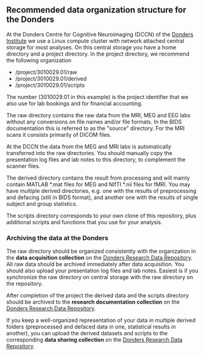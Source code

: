 ## Recommended data organization structure for the Donders

At the Donders Centre for Cognitive Neuroimaging (DCCN) of the [Donders Institute](http://www.ru.nl/donders) we use a Linux compute cluster with network attached central storage for most analyses. On this central storage you have a home directory and a project directory. In the project directory, we recommend the following organization

  - /project/3010029.01/raw
  - /project/3010029.01/derived
  - /project/3010029.01/scripts

The number (3010029.01 in this example) is the project identifier that we also use for lab bookings and for financial accounting.

The raw directory contains the raw data from the MRI, MEG and EEG labs without any conversions on file names and/or file formats. In the BIDS documentation this is referred to as the "source" directory. For the MRI scans it consists primarily of DICOM files.

At the DCCN the data from the MEG and MRI labs is automatically transferred into the raw directories. You should manually copy the presentation log files and lab notes to this directory, to complement the scanner files.

The derived directory contains the result from processing and will mainly contain MATLAB \*.mat files for MEG and NIfTI \*.nii files for fMRI. You may have multiple derived directories, e.g. one with the results of preprocessing and defacing (still in BIDS format), and another one with  the results of single subject and group statistics.

The scripts directory corresponds to your own clone of this repository, plus additional scripts and functions that you use for your analysis.

### Archiving the data at the Donders

The raw directory should be organized consistently with the organization in the **data acquisition collection** on the [Donders Research Data Repository](http://data.donders.ru.nl). All raw data should be archived immediately after data acquisition. You should also upload your presentation log files and lab notes. Easiest is if you synchronize the raw directory on central storage with the raw directory on the repository.

After completion of the project the derived data and the scripts directory should be archived to the **research documentation collection** on the [Donders Research Data Repository](http://data.donders.ru.nl).

If you keep a well-organized representation of your data in multiple derived folders (preprocessed and defaced data in one, statistical results in another), you can upload the derived datasets and scripts to the corresponding **data sharing collection** on the [Donders Research Data Repository](http://data.donders.ru.nl).


